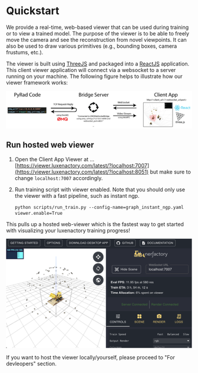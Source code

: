# Quickstart

We provide a real-time, web-based viewer that can be used during training or to view a trained model. The purpose of the viewer is to be able to freely move the camera and see the reconstruction from novel viewpoints. It can also be used to draw various primitives (e.g., bounding boxes, camera frustums, etc.).

The viewer is built using [ThreeJS](https://threejs.org/) and packaged into a [ReactJS](https://reactjs.org/) application. This client viewer application will connect via a websocket to a server running on your machine. The following figure helps to illustrate how our viewer framework works:

![visualize_dataset](imgs/viewer_figure.png)

## Run hosted web viewer

1. Open the Client App Viewer at ... [https://viewer.luxenactory.com/latest/?localhost:7007](https://viewer.luxenactory.com/latest/?localhost:8051) but make sure to change `localhost:7007` accordingly.

2. Run training script with viewer enabled. Note that you should only use the viewer with a fast pipeline, such as instant ngp.
   ```shell
   python scripts/run_train.py --config-name=graph_instant_ngp.yaml viewer.enable=True
   ```

This pulls up a hosted web-viewer which is the fastest way to get started with visualizing your luxenactory training progress!

![viewer](imgs/bulldozer.png)

If you want to host the viewer locally/yourself, please proceed to "For devleopers" section.
